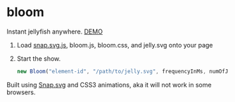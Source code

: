 bloom
=====

Instant jellyfish anywhere. [DEMO](http://kzmeyao.github.io/bloom/)

1. Load [snap.svg.js](http://snapsvg.io/), bloom.js, bloom.css, and jelly.svg onto your page
2. Start the show.

   ```javascript
   new Bloom("element-id", "/path/to/jelly.svg", frequencyInMs, numOfJellyfishes);
   ```
   
Built using [Snap.svg](http://snapsvg.io/) and CSS3 animations, aka it will not work in some browsers.



